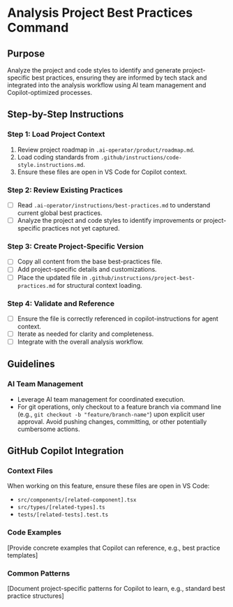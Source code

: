 # Analysis Project Best Practices Command

## Purpose

Analyze the project and code styles to identify and generate project-specific best practices, ensuring they are informed by tech stack and integrated into the analysis workflow using AI team management and Copilot-optimized processes.

## Step-by-Step Instructions

### Step 1: Load Project Context
1. Review project roadmap in `.ai-operator/product/roadmap.md`.
2. Load coding standards from `.github/instructions/code-style.instructions.md`.
3. Ensure these files are open in VS Code for Copilot context.

### Step 2: Review Existing Practices
- [ ] Read `.ai-operator/instructions/best-practices.md` to understand current global best practices.
- [ ] Analyze the project and code styles to identify improvements or project-specific practices not yet captured.

### Step 3: Create Project-Specific Version
- [ ] Copy all content from the base best-practices file.
- [ ] Add project-specific details and customizations.
- [ ] Place the updated file in `.github/instructions/project-best-practices.md` for structural context loading.

### Step 4: Validate and Reference
- [ ] Ensure the file is correctly referenced in copilot-instructions for agent context.
- [ ] Iterate as needed for clarity and completeness.
- [ ] Integrate with the overall analysis workflow.

## Guidelines

### AI Team Management
- Leverage AI team management for coordinated execution.
- For git operations, only checkout to a feature branch via command line (e.g., `git checkout -b "feature/branch-name"`) upon explicit user approval. Avoid pushing changes, committing, or other potentially cumbersome actions.

## GitHub Copilot Integration

### Context Files
When working on this feature, ensure these files are open in VS Code:
- `src/components/[related-component].tsx`
- `src/types/[related-types].ts`
- `tests/[related-tests].test.ts`

### Code Examples
[Provide concrete examples that Copilot can reference, e.g., best practice templates]

### Common Patterns
[Document project-specific patterns for Copilot to learn, e.g., standard best practice structures]
